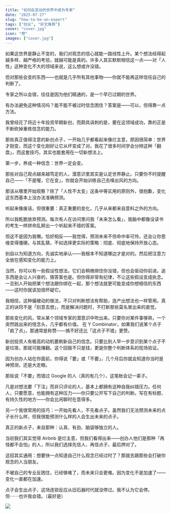 ```yaml
---
title: "如何在变动的世界中成为专家"
date: "2025-07-27"
slug: "how-to-be-an-expert"
tags: ["创业", "好文推荐"]
cover: "cover.jpg"
icon: "😎"
images: ["cover.jpg"]
---
```

如果这世界是静止不变的，我们对观念的信心就能一路线性上升。某个想法经得起越多样、越严格的考验，就越可能是真的。许多人其实默默相信这一点——对「人性」这种变化不大的领域来说，这么想或许没错。



但对那些会变的东西——也就是几乎所有其他事物——你就不能再这样信任自己的判断了。



专家之所以会错，往往是因为他们精通的，是一个早已过期的世界。



有办法避免这种情况吗？能不能不被过时信念困住？答案是——可以，但得靠一点方法。



我曾经花了将近十年投资早期新创，而颇具讽刺的是，要在这领域成功，靠的正是不断砍掉重练信念的能力。



那些真正值得注意的新创点子，一开始几乎都看起来像烂主意，原因很简单：世界才刚变，而这个变化刚好让它从坏变成了对。我花了很多时间学会分辨这种「翻盘」，而这套技巧，其实也能套用在一切新想法上。



第一步，养成一种信念：世界一定会变。



那些对自己观点越来越笃定的人，潜意识里其实是认定世界静止。只要你不时提醒自己——「不是喔，它在变」，你就会开始训练自己去嗅出风的方向。



那该从哪里开始观察？除了「人性不太变」这条中等实用的原则外，很抱歉，变化这东西基本上没办法准确预测。



听起来像废话，但很重要：真正重要的变化，几乎从来都来自意料之外的方向。



所以我乾脆放弃预测。每次有人在访问里问我「未来怎么看」，我脑中都像没读书的考生一样拼命乱掰出一个听起来不错的答案。



但这不是因为我懒。恰好相反——我觉得，预测未来不但命中率可怜，还会让你思维变得僵硬。与其乱猜，不如选择更实际的策略：彻底、彻底地保持开放心态。



别自以为知道方向，先诚实地承认——我根本不知道哪边才是对的。然后把注意力全放在感知变化的能力上。



当然，你可以有一些假设性想法。它们会稍微绑住你没错，但也会驱动你前进。追东西是会让人兴奋的，猜答案也是。但你得非常有纪律，不让这些假设变成执念。
一旦别人开始把某个想法跟你绑在一起，那个想法就更可能变成你想相信的东西——这时你就该加倍怀疑它。



我相信，这种偏被动的做法，不只对判断想法有帮助，连产出想法也一样管用。真正的诀窍不是「刻意去想」，而是解决问题时，不打断那些莫名冒出来的直觉。



那些变化的风，常从某个领域专家的潜意识中吹出来。只要你对某件事够熟，一个突然跳出来的怪念头，几乎都有价值。
在 Y Combinator，如果我们说某个点子「疯了点」，那通常是称赞——搞不好还比「这点子不错」更赞。



新创投资人有极高的动机要刷新自己的信念。只要比别人早一步意识到某个点子不是垃圾，那就可能赚翻。这个回报不只是钱，更是你整个判断体系的现场验证。



因为创办人站在你面前，你得说「要」或「不要」，几个月后你就会知道你当时是神预测，还是大走眼。



那些说「不要」而错过 Google 的人（真的有几个），这笔帐会记一辈子。



凡是对想法要「下注」而非只评论的人，基本上都拥有这种自我纠错压力。任何人，只要愿意，也能拥有这种压力——你只要公开写下自己的判断。写在有标题、有持久性的地方——你会比闲聊时在意得多。



另一个我很常用的技巧：一开始先看人，不先看点子。虽然我们无法预测未来的点子长什么样，但我很能预测什么样的人会生出未来的点子。



真正的新点子，来自那种：认真、有劲、脑袋够独立的人。



当初我们其实觉得 Airbnb 是烂主意，但我们看得出来——创办人他们是那种「再怪都不会怕」的人，所以我们选择先信人、再信点子，最后押对了。



这招其实通用：想要快一点知道自己什么观念已经过时了？那就去跟那些会打破你观念的人当朋友。



不被自己的专业反困住，已经够难了，而未来只会更难。因为变化不是加速了——变化一直都在加速。



点子会生出点子，这场连锁反应从旧石器时代就没停过。我不认为它会停。
但⋯⋯也许我会错。（最好是）




![](https://prod-files-secure.s3.us-west-2.amazonaws.com/112d0858-5090-4d34-a606-b75eb8d65fd2/46476355-9cf3-4e99-9b7a-3531bc426380/1000202064.png?X-Amz-Algorithm=AWS4-HMAC-SHA256&X-Amz-Content-Sha256=UNSIGNED-PAYLOAD&X-Amz-Credential=ASIAZI2LB4663NOVS2KA%2F20250910%2Fus-west-2%2Fs3%2Faws4_request&X-Amz-Date=20250910T064414Z&X-Amz-Expires=3600&X-Amz-Security-Token=IQoJb3JpZ2luX2VjEHoaCXVzLXdlc3QtMiJGMEQCIE8D5f5qBwx3E%2BRCmWDFzTAkRIjTTLB%2FnPVryo1gOLLzAiBjrtgpQEitnutuolk7W9VB5Ev1JEPkVIHxzh1Fqdh1hCqIBAjj%2F%2F%2F%2F%2F%2F%2F%2F%2F%2F8BEAAaDDYzNzQyMzE4MzgwNSIMoOcnSZ6xUt9UAKkjKtwDG9x3936qOT2eIf951pdtbp9hexLJ%2BPHzJ9Mwnrwx1l3O%2BlA3Mw9%2BI%2FOYJ0ujoC6Q9SkCnmDjtxl1r2TQjG%2Bpxukl96RW0xv%2F6HEAZJ6GBav0YzzMIlHXwx8gIczFBejW06McWCmDKhSS1f5n8MvdeCLEmG89wlRMJq6tndXKn3QCg1%2FG0soL9g%2FV%2FpJ9DT9zibcHIen1CI%2F%2Fjn7Abwp%2FqWbYxK1%2BGARaP43Je50GZflwgohSflljObVdQKAU6ftinVP49m4k%2F%2BAJBOUtU0Q2K3owxczigygXnXO10uNa6Ai49buzO4Isb%2FO264Y8M8RJ5yhdrhVRpofuPfUGNnjfSlZwvvh%2BOa65Y8FtieIJkBYSXI7zx1j7ZU1mqz%2BpYgSjRSIc5LwVPiifmhEXIJnPPFjz0sl6GDcU53UDpRFvZyNk9a3oL64h3FvpPgjjCK6yB744inp4NuUS5q9Fb3yZHa5tZ92Uxho%2BcCUvXXWJLw9VOUo5ZPb2E1BLEvuKfgl5cVnWNMhs%2BsnUvCHIbXddKjEl1nde8anMTdvuhIA%2Fh3TpUcdOxRX8uITPIobUp3eROFnqF9GPTauBmwHuIuqcP6xo86vP5465L%2FzkHrveeCbAAj33064wLHxHKo4wzbWDxgY6pgHB87BRdBUHbd8jfnyyTmY%2BBJiTczI021e4NYwUEumE8wqNbLdJe3A3FR1vCZq%2B2gqXR6dn6vjtK1COy91S94Ag5PDQgA34ILGTElwHiFYRlPI0n7SJT%2BT4Tk1Gv05fujbLPu%2BQjO7%2BaoCWVzjh6QvJyrUEkC4Z6%2FzAfJPmry7ZY90C6%2BHFtScSszeKY6T7Dg6D3NyG%2BWih%2BiK5aNcio2JcP6CcifPw&X-Amz-Signature=644efcc02be22a9aa2a980ed09abb0cf1a9f775ffe39c795b1b4fd2e38602cd0&X-Amz-SignedHeaders=host&x-amz-checksum-mode=ENABLED&x-id=GetObject)

